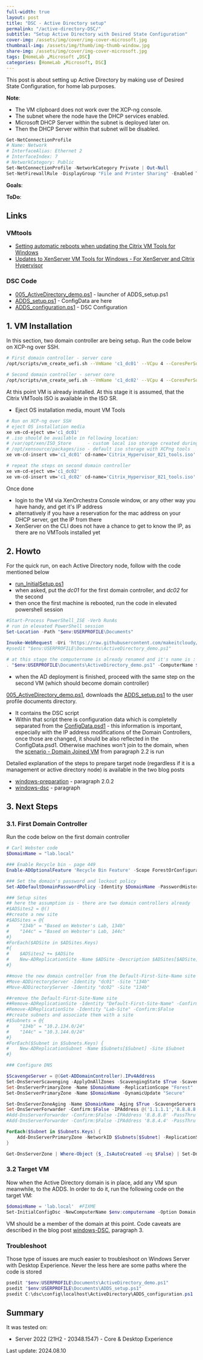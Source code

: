 ```yaml
---
full-width: true
layout: post
title: "DSC - Active Directory setup"
permalink: "/active-directory-DSC/"
subtitle: "Setup Active Directory with Desired State Configuration"
cover-img: /assets/img/cover/img-cover-microsoft.jpg
thumbnail-img: /assets/img/thumb/img-thumb-window.jpg
share-img: /assets/img/cover/img-cover-microsoft.jpg
tags: [HomeLab ,Microsoft ,DSC]
categories: [HomeLab ,Microsoft, DSC]
---
```

This post is about setting up Active Directory by making use of Desired State Configuration, for home lab purposes.

**Note**:

* The VM clipboard does not work over the XCP-ng console.
* The subnet where the node have the DHCP services enabled.
* Microsoft DHCP Server within the subnet is deployed later on.
* Then the DHCP Server within that subnet will be disabled.

```powershell
Get-NetConnectionProfile
# Name: Network
# InterfaceAlias: Ethernet 2
# InterfaceIndex: 7
# NetworkCategory: Public
Set-NetConnectionProfile -NetworkCategory Private | Out-Null
Set-NetFirewallRule -DisplayGroup "File and Printer Sharing" -Enabled True
```

**Goals**:

**ToDo**:

## Links

### VMtools

* [Setting automatic reboots when updating the Citrix VM Tools for Windows](https://support.citrix.com/s/article/CTX292687-setting-automatic-reboots-when-updating-the-citrix-vm-tools-for-windows?language=en_US)
* [Updates to XenServer VM Tools for Windows - For XenServer and Citrix Hypervisor](https://support.citrix.com/s/article/CTX235403-updates-to-xenserver-vm-tools-for-windows-for-xenserver-and-citrix-hypervisor?language=en_US)

### DSC Code

* [005_ActiveDirectory_demo.ps1](https://raw.githubusercontent.com/makeitcloudy/HomeLab/feature/007_DesiredStateConfiguration/005_ActiveDirectory_demo.ps1) - launcher of ADDS_setup.ps1
* [ADDS_setup.ps1](https://raw.githubusercontent.com/makeitcloudy/HomeLab/feature/007_DesiredStateConfiguration/005_ActiveDirectory/ADDS_setup.ps1) - ConfigData are here
* [ADDS_configuration.ps1](https://raw.githubusercontent.com/makeitcloudy/HomeLab/feature/007_DesiredStateConfiguration/005_ActiveDirectory/ADDS_configuration.ps1) - DSC Configuration

## 1. VM Installation

In this section, two domain controller are being setup. Run the code below on XCP-ng over SSH.

```bash
# First domain controller - server core
/opt/scripts/vm_create_uefi.sh --VmName 'c1_dc01' --VCpu 4 --CoresPerSocket 2 --MemoryGB 2 --DiskGB 32 --ActivationExpiration 180 --TemplateName 'Windows Server 2022 (64-bit)' --IsoName 'w2k22dtc_2302_core_untd_nprmt_uefi.iso' --IsoSRName 'node4_nfs' --NetworkName 'eth1 - VLAN1342 untagged - up' --Mac '2A:47:41:C1:00:01' --StorageName 'node4_ssd_sdd' --VmDescription 'w2k22_dc01_core'

# Second domain controller - server core
/opt/scripts/vm_create_uefi.sh --VmName 'c1_dc02' --VCpu 4 --CoresPerSocket 2 --MemoryGB 2 --DiskGB 32 --ActivationExpiration 180 --TemplateName 'Windows Server 2022 (64-bit)' --IsoName 'w2k22dtc_2302_core_untd_nprmt_uefi.iso' --IsoSRName 'node4_nfs' --NetworkName 'eth1 - VLAN1342 untagged - up' --Mac '2A:47:41:C1:00:02' --StorageName 'node4_ssd_sde' --VmDescription 'w2k22_dc02_core'

```

At this point VM is already installed. At this stage it is assumed, that the Citrix VMTools ISO is available in the ISO SR.

* Eject OS installation media, mount VM Tools

```bash
# Run on XCP-ng over SSH
# eject OS installation media
xe vm-cd-eject vm='c1_dc01'
# .iso should be available in following location: 
# /var/opt/xen/ISO_Store      - custom local iso storage created during the XCPng setup
# /opt/xensource/packages/iso - default iso storage with XCPng tools
xe vm-cd-insert vm='c1_dc01' cd-name='Citrix_Hypervisor_821_tools.iso'

# repeat the steps on second domain controller
xe vm-cd-eject vm='c1_dc02'
xe vm-cd-insert vm='c1_dc02' cd-name='Citrix_Hypervisor_821_tools.iso'

```

Once done

* login to the VM via XenOrchestra Console window, or any other way you have handy, and get it's IP address
* alternatively if you have a reservation for the mac address on your DHCP server, get the IP from there
* XenServer on the CLI does not have a chance to get to know the IP, as there are no VMTools installed yet

## 2. Howto

For the quick run, on each Active Directory node, follow with the code mentioned below

* [run_InitialSetup.ps1](https://raw.githubusercontent.com/makeitcloudy/HomeLab/feature/007_DesiredStateConfiguration/_blogPost/windows-preparation/run_initialSetup.ps1)
* when asked, put the *dc01* for the first domain controller, and *dc02* for the second
* then once the first machine is rebooted, run the code in elevated powershell session

```powershell
#Start-Process PowerShell_ISE -Verb RunAs
# run in elevated PowerShell session
Set-Location -Path "$env:USERPROFILE\Documents"

Invoke-WebRequest -Uri 'https://raw.githubusercontent.com/makeitcloudy/HomeLab/feature/007_DesiredStateConfiguration/005_ActiveDirectory_demo.ps1' -OutFile "$env:USERPROFILE\Documents\ActiveDirectory_demo.ps1" -Verbose
#psedit "$env:USERPROFILE\Documents\ActiveDirectory_demo.ps1"

# at this stage the computername is already renamed and it's name is : dc01
. "$env:USERPROFILE\Documents\ActiveDirectory_demo.ps1" -ComputerName $env:Computername

```

* when the AD deployment is finished, proceed with the same step on the second VM (which should become domain controller)

[005_ActiveDirectory_demo.ps1](https://github.com/makeitcloudy/HomeLab/blob/feature/007_DesiredStateConfiguration/005_ActiveDirectory_demo.ps1), downloads the [ADDS_setup.ps1](https://raw.githubusercontent.com/makeitcloudy/HomeLab/feature/007_DesiredStateConfiguration/005_ActiveDirectory/ADDS_setup.ps1) to the user profile documents directory. 

* It contains the DSC script
* Within that script there is configuration data which is completelly separated from the [ConfigData.psd1](https://github.com/makeitcloudy/HomeLab/blob/feature/007_DesiredStateConfiguration/000_initialConfig/ConfigData.psd1) - this information is important, especially with the IP address modifications of the Domain Controllers, once those are changed, it should be also reflected in the ConfigData.psd1. Otherwise machines won't join to the domain, when the [scenario - Domain Joined VM](https://makeitcloudy.pl/windows-DSC/) from paragraph 2.2 is run

Detailed explanation of the steps to prepare target node (regardless if it is a management or active directory node) is available in the two blog posts

* [windows-preparation](https://makeitcloudy.pl/windows-preparation/) - paragraph 2.0.2
* [windows-dsc](https://makeitcloudy.pl/windows-DSC/) - paragraph

## 3. Next Steps


### 3.1. First Domain Controller

Run the code below on the first domain controller

```powershell
# Carl Webster code
$DomainName = "lab.local"

### Enable Recycle bin - page 449
Enable-ADOptionalFeature 'Recycle Bin Feature' -Scope ForestOrConfigurationSet -Target $DomainName -Confirm:$False

### Set the domain's password and lockout policy
Set-ADDefaultDomainPasswordPolicy -Identity $DomainName -PasswordHistoryCount 6 -MaxPasswordAge 90.00:00:00 -MinPasswordAge 7.00:00:00 -MinPasswordLength 8 -ComplexityEnabled $False -ReversibleEncryptionEnabled $False -LockoutDuration 00:00:00 -LockoutObservationWindow 00:00:00 -LockoutThreshold 5

### Setup sites
## here the assumption is - there are two domain controllers already
#$ADSites2 = @()
##create a new site
#$ADSites = @{
#    "134b" = "Based on Webster's Lab, 134b"
#    "144c" = "Based on Webster's Lab, 144c"
#}
#ForEach($ADSite in $ADSites.Keys)
#{
#    $ADSites2 += $ADSite
#    New-ADReplicationSite -Name $ADSite -Description $ADSites[$ADSite]-ProtectedFromAccidentalDeletion $True -Server $DomainName
#}

##move the new domain controller from the Default-First-Site-Name site to the new site
#Move-ADDirectoryServer -Identity "dc01" -Site "134b"
#Move-ADDirectoryServer -Identity "dc02" -Site "134b"

##remove the Default-First-Site-Name site
##Remove-ADReplicationSite -Identity "Default-First-Site-Name" -Confirm:$False
#Remove-ADReplicationSite -Identity "Lab-Site" -Confirm:$False
##create subnets and associate them with a site
#$Subnets = @{
#    "134b" = "10.2.134.0/24"
#    "144c" = "10.3.144.0/24"
#}
#ForEach($Subnet in $Subnets.Keys) {
#    New-ADReplicationSubnet -Name $Subnets[$Subnet] -Site $Subnet
#}

### Configure DNS

$ScavengeServer = @(Get-ADDomainController).IPv4Address
Set-DnsServerScavenging -ApplyOnAllZones -ScavengingState $True -ScavengingInterval 7.00:00:00 -RefreshInterval 7.00:00:00 -NoRefreshInterval 7.00:00:00
Set-DnsServerPrimaryZone -Name $DomainName -ReplicationScope "Forest"
Set-DnsServerPrimaryZone -Name $DomainName -DynamicUpdate "Secure"

Set-DnsServerZoneAging -Name $DomainName -Aging $True -ScavengeServers $ScavengeServer -RefreshInterval 7.00:00:00 -NoRefreshInterval 7.00:00:00
Set-DnsServerForwarder -Confirm:$False -IPAddress @('1.1.1.1','8.8.8.8','8.8.4.4') -UseRootHint $True
#Add-DnsServerForwarder -Confirm:$False -IPAddress '8.8.8.8' -PassThru
#Add-DnsServerForwarder -Confirm:$False -IPAddress '8.8.4.4' -PassThru

ForEach($Subnet in $Subnets.Keys) {
    Add-DnsServerPrimaryZone -NetworkID $Subnets[$Subnet] -ReplicationScope "Forest" -DynamicUpdate "Secure"
}

Get-DnsServerZone | Where-Object {$_.IsAutoCreated -eq $False} | Set-DnsServerZoneAging -Aging $True -ScavengeServers $ScavengeServer -RefreshInterval 7.00:00:00 -NoRefreshInterval 7.00:00:00

```

### 3.2 Target VM

Now when the Active Directory domain is in place, add any VM spun meanwhile, to the ADDS. In order to do it, run the following code on the target VM:

```powershell
$domainName = 'lab.local'  #FIXME
Set-InitialConfigDsc -NewComputerName $env:computername -Option Domain -DomainName $domainName -Verbose
```

VM should be a member of the domain at this point. Code caveats are described in the blog post [windows-DSC](https://makeitcloudy.pl/windows-DSC/), paragraph 3.

### Troubleshoot

Those type of issues are much easier to troubleshoot on Windows Server with Desktop Experience. Never the less here are some paths where the code is stored

```powershell
psedit "$env:USERPROFILE\Documents\ActiveDirectory_demo.ps1"
psedit "$env:USERPROFILE\Documents\ADDS_setup.ps1"
psedit C:\dsc\config\localhost\ActiveDirectory\ADDS_configuration.ps1
```

## Summary

It was tested on:

* Server 2022 (21H2 - 20348.1547) - Core & Desktop Experience

Last update: 2024.08.10

